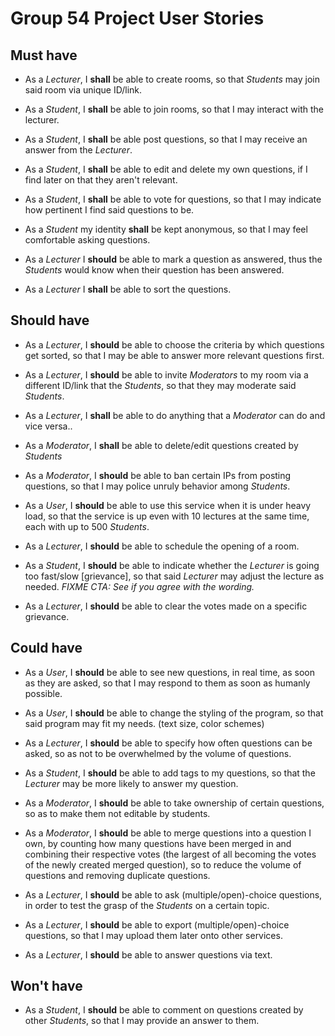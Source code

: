 # Group 54 Project User Stories

## Must have

* As a *Lecturer*,
I <b>shall</b> be able to create rooms,
so that *Students* may join said room via unique ID/link.

* As a *Student*,
I <b>shall</b> be able to join rooms,
so that I may interact with the lecturer.

* As a *Student*,
I <b>shall</b> be able post questions,
so that I may receive an answer from the *Lecturer*.

* As a *Student*,
I <b>shall</b> be able to edit and delete my own questions,
if I find later on that they aren't relevant.

* As a *Student*,
I <b>shall</b> be able to vote for questions,
so that I may indicate how pertinent I find said questions to be.

* As a *Student*
my identity <b>shall</b> be kept anonymous,
so that I may feel comfortable asking questions.

* As a *Lecturer*
I <b>should</b> be able to mark a question as answered,
thus the *Students* would know when their question has been answered.

* As a *Lecturer*
I <b>shall</b> be able to sort the questions.

## Should have

* As a *Lecturer*,
I <b>should</b> be able to choose the criteria by which questions get sorted,
so that I may be able to answer more relevant questions first.

* As a *Lecturer*,
I <b>should</b> be able to invite *Moderators* to my room via a different ID/link that the *Students*,
so that they may moderate said *Students*.

* As a *Lecturer*,
I <b>shall</b> be able to do anything that a *Moderator* can do and vice versa..

* As a *Moderator*,
I <b>shall</b> be able to delete/edit questions created
by *Students*

* As a *Moderator*,
I <b>should</b> be able to ban certain IPs from posting questions,
so that I may police unruly behavior among *Students*.

* As a *User*,
I <b>should</b> be able to use this service when it is under heavy load,
so that the service is up even with 10 lectures at the same time, each with up to 500 *Students*.

* As a *Lecturer*,
I <b>should</b> be able to schedule the opening of a room.

* As a *Student*,
I <b>should</b> be able to indicate whether the *Lecturer* is going too fast/slow [grievance],
so that said *Lecturer* may adjust the lecture as needed. *FIXME CTA: See if you agree with the wording.*

* As a *Lecturer*,
I <b>should</b> be able to clear the votes made on a specific grievance.

## Could have

* As a *User*,
I <b>should</b> be able to see new questions, in real time, as soon as they are asked,
so that I may respond to them as soon as humanly possible.

* As a *User*,
I <b>should</b> be able to change the styling of the program, so that
said program may fit my needs. (text size, color schemes)

* As a *Lecturer*,
I <b>should</b> be able to specify how often questions can be asked,
so as not to be overwhelmed by the volume of questions.

* As a *Student*,
I <b>should</b> be able to add tags to my questions,
so that the *Lecturer* may be more likely to answer my question.

* As a *Moderator*,
I <b>should</b> be able to take ownership of certain questions,
so as to make them not editable by students.

* As a *Moderator*,
I <b>should</b> be able to merge questions into a question I own, by counting how many questions have been merged in and combining their respective votes (the largest of all becoming the votes of the newly created merged question),
so to reduce the volume of questions and removing duplicate questions.

* As a *Lecturer*,
I <b>should</b> be able to ask (multiple/open)-choice questions,
in order to test the grasp of the *Students* on a certain topic.

* As a *Lecturer*,
I <b>should</b> be able to export (multiple/open)-choice questions,
so that I may upload them later onto other services.

* As a *Lecturer*,
I <b>should</b> be able to answer questions via text.

## Won't have

* As a *Student*,
I <b>should</b> be able to comment on questions created by other *Students*,
so that I may provide an answer to them.
